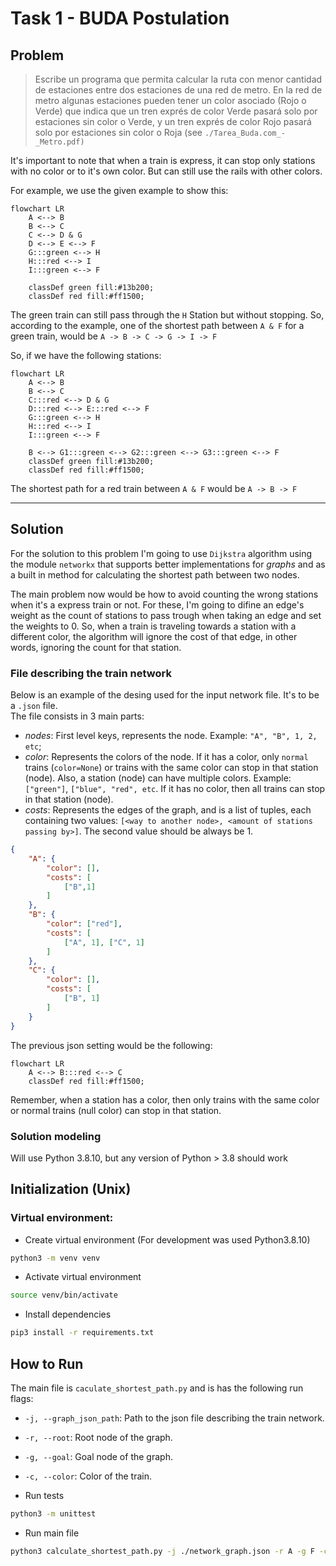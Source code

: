 # Task 1 - BUDA Postulation

## Problem
>Escribe un programa que permita calcular la ruta con menor cantidad de estaciones entre
dos estaciones de una red de metro. En la red de metro algunas estaciones pueden tener
un color asociado (Rojo o Verde) que indica que un tren exprés de color Verde pasará solo
por estaciones sin color o Verde, y un tren exprés de color Rojo pasará solo por estaciones
sin color o Roja (see `./Tarea_Buda.com_-_Metro.pdf)`

It's important to note that when a train is express, it can stop only stations with no color or to it's own color. But can still use the rails with other colors. 

For example, we use the given example to show this:
```mermaid
flowchart LR
    A <--> B
    B <--> C
    C <--> D & G
    D <--> E <--> F
    G:::green <--> H
    H:::red <--> I
    I:::green <--> F

    classDef green fill:#13b200;
    classDef red fill:#ff1500;

```
The green train can still pass through the `H` Station but without stopping. So, according to the example, one of the shortest path between `A & F` for a green train, would be `A -> B -> C -> G -> I -> F`

So, if we have the following stations:
```mermaid
flowchart LR
    A <--> B
    B <--> C
    C:::red <--> D & G
    D:::red <--> E:::red <--> F
    G:::green <--> H
    H:::red <--> I
    I:::green <--> F

    B <--> G1:::green <--> G2:::green <--> G3:::green <--> F
    classDef green fill:#13b200;
    classDef red fill:#ff1500;
```
The shortest path for a red train between `A & F` would be `A -> B -> F`

-----------------


## Solution
For the solution to this problem I'm going to use `Dijkstra` algorithm using the module `networkx` that supports better implementations for *graphs* and as a built in method for calculating the shortest path between two nodes. 

The main problem now would be how to avoid counting the wrong stations when it's a express train or not. For these, I'm going to difine an edge's weight as the count of stations to pass trough when taking an edge and set the weights to 0. So, when a train is traveling towards a station with a different color, the algorithm will ignore the cost of that edge, in other words, ignoring the count for that station.

### File describing the train network
Below is an example of the desing used for the input network file. It's to be a `.json` file. <br>
The file consists in 3 main parts: 
- *nodes*: First level keys, represents the node. Example: `"A", "B", 1, 2, etc`;
- *color*: Represents the colors of the node. If it has a color, only `normal` trains (`color=None`) or trains with the same color can stop in that station (node). Also, a station (node) can have multiple colors. Example: `["green"]`, `["blue", "red", etc`. If it has no color, then all trains can stop in that station (node). 
- *costs*: Represents the edges of the graph, and is a list of tuples, each containing two values: `[<way to another node>, <amount of stations passing by>]`. The second value should be always be 1.
```json
{
    "A": {
        "color": [],
        "costs": [
            ["B",1]
        ]
    },
    "B": {
        "color": ["red"],
        "costs": [
            ["A", 1], ["C", 1]
        ]
    },
    "C": {
        "color": [],
        "costs": [
            ["B", 1]
        ]
    }
}

```
The previous json setting would be the following:
```mermaid
flowchart LR
    A <--> B:::red <--> C
    classDef red fill:#ff1500;
```
Remember, when a station has a color, then only trains with the same color or normal trains (null color) can stop in that station.

### Solution modeling
Will use Python 3.8.10, but any version of Python > 3.8 should work

## Initialization (Unix)

### Virtual environment:
+ Create virtual environment (For development was used Python3.8.10)
```bash
python3 -m venv venv
```

+ Activate virtual environment
```bash
source venv/bin/activate
```

+ Install dependencies
```bash
pip3 install -r requirements.txt
```

## How to Run
The main file is `caculate_shortest_path.py` and is has the following run flags:
+ `-j, --graph_json_path`: Path to the json file describing the train network.
+ `-r, --root`: Root node of the graph.
+ `-g, --goal`: Goal node of the graph.
+ `-c, --color`: Color of the train.

+ Run tests
```bash
python3 -m unittest
```

+ Run main file
```bash
python3 calculate_shortest_path.py -j ./network_graph.json -r A -g F -c red
```

